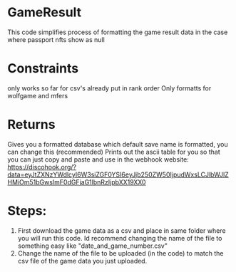 # GameResult

This code simplifies process of formatting the game result data in the case where passport nfts show as null

# Constraints
 only works so far for csv's already put in rank order
 Only formatts for wolfgame and mfers 

# Returns
 Gives you a formatted database which default save name is formatted, you can change this (recommended)
 Prints out the ascii table for you so that you can just copy and paste and use in the webhook website: 
 https://discohook.org/?data=eyJtZXNzYWdlcyI6W3siZGF0YSI6eyJjb250ZW50IjpudWxsLCJlbWJlZHMiOm51bGwsImF0dGFjaG1lbnRzIjpbXX19XX0



# Steps:
 1. First download the game data as a csv and place in same folder where you will run this code. Id recommend changing the name of the file to something easy like
 "date_and_game_number.csv"
 2. Change the name of the file to be uploaded (in the code) to match the csv file of the game data you just uploaded.  
